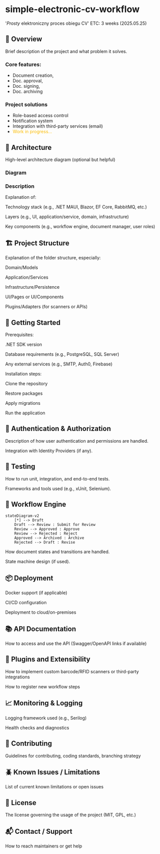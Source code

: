 # simple-electronic-cv-workflow
'*Prosty* elektroniczny proces obiegu CV'
ETC: 3 weeks (2025.05.25)

## 🧭 Overview
Brief description of the project and what problem it solves.

### Core features:
- Document creation,
- Doc. approval,
- Doc. signing,
- Doc. archiving
### Project solutions
- Role-based access control
- Notification system
- Integration with third-party services (email)
- <span style="color:fbbc05"> Work in progress... </span>

## 📐 Architecture
High-level architecture diagram (optional but helpful)

### Diagram

### Description
Explanation of:

Technology stack (e.g., .NET MAUI, Blazor, EF Core, RabbitMQ, etc.)

Layers (e.g., UI, application/service, domain, infrastructure)

Key components (e.g., workflow engine, document manager, user roles)

## 🏗️ Project Structure
Explanation of the folder structure, especially:

Domain/Models

Application/Services

Infrastructure/Persistence

UI/Pages or UI/Components

Plugins/Adapters (for scanners or APIs)


## 🚀 Getting Started
Prerequisites:

.NET SDK version

Database requirements (e.g., PostgreSQL, SQL Server)

Any external services (e.g., SMTP, Auth0, Firebase)

Installation steps:

Clone the repository

Restore packages

Apply migrations

Run the application

## 🔐 Authentication & Authorization
Description of how user authentication and permissions are handled.

Integration with Identity Providers (if any).

## 🧪 Testing
How to run unit, integration, and end-to-end tests.

Frameworks and tools used (e.g., xUnit, Selenium).

## 🔄 Workflow Engine
```mermaid
stateDiagram-v2
    [*] --> Draft
    Draft --> Review : Submit for Review
    Review --> Approved : Approve
    Review --> Rejected : Reject
    Approved --> Archived : Archive
    Rejected --> Draft : Revise

```
How document states and transitions are handled.

State machine design (if used).

## 📦 Deployment
Docker support (if applicable)

CI/CD configuration

Deployment to cloud/on-premises

## 📚 API Documentation
How to access and use the API (Swagger/OpenAPI links if available)

## 🔌 Plugins and Extensibility
How to implement custom barcode/RFID scanners or third-party integrations

How to register new workflow steps

## 📈 Monitoring & Logging
Logging framework used (e.g., Serilog)

Health checks and diagnostics

## 🤝 Contributing
Guidelines for contributing, coding standards, branching strategy

## 🪲 Known Issues / Limitations
List of current known limitations or open issues

## 📄 License
The license governing the usage of the project (MIT, GPL, etc.)

## 📬 Contact / Support
How to reach maintainers or get help
